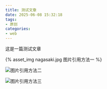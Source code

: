 ```yaml
---
title: 测试文章
date: 2025-06-08 15:32:18
tags:
- 原创
categories:
- web
---
```


这是一篇测试文章

{% asset_img nagasaki.jpg 图片引用方法一 %}

![图片引用方法二](nagasaki.jpg)

![图片引用方法三](images/nagasaki.jpg)
